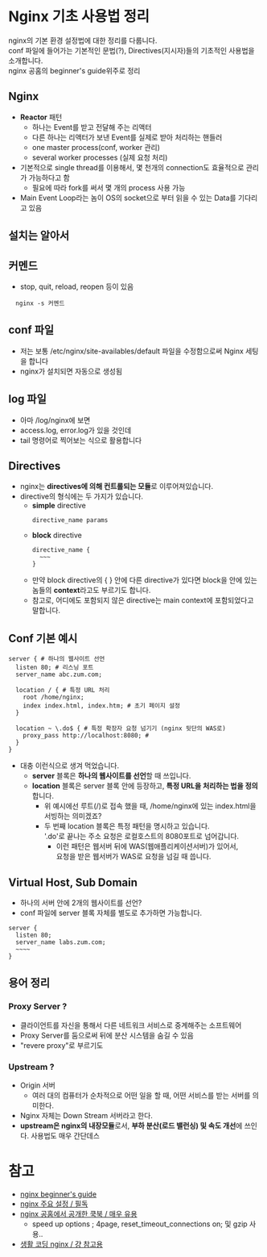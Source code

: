 # Nginx 기초 사용법 정리
nginx의 기본 환경 설정법에 대한 정리를 다룹니다.  
conf 파일에 들어가는 기본적인 문법(?), Directives(지시자)들의 기초적인 사용법을 소개합니다.  
nginx 공홈의 beginner's guide위주로 정리  

## Nginx
- **Reactor** 패턴
  - 하나는 Event를 받고 전달해 주는 리액터
  - 다른 하나는 리액터가 보낸 Event를 실제로 받아 처리하는 핸들러
  - one master process(conf, worker 관리)
  - several worker processes (실제 요청 처리)
- 기본적으로 single thread를 이용해서, 몇 천개의 connection도 효율적으로 관리가 가능하다고 함
  - 필요에 따라 fork를 써서 몇 개의 process 사용 가능
- Main Event Loop라는 놈이 OS의 socket으로 부터 읽을 수 있는 Data를 기다리고 있음

## 설치는 알아서

## 커멘드
- stop, quit, reload, reopen 등이 있음
```
  nginx -s 커멘드
```

## conf 파일
- 저는 보통 /etc/nginx/site-availables/default 파일을 수정함으로써 Nginx 세팅을 합니다
- nginx가 설치되면 자동으로 생성됨

## log 파일
- 아마 /log/nginx에 보면
- access.log, error.log가 있을 것인데
- tail 명령어로 찍어보는 식으로 활용합니다

## Directives
- nginx는 **directives에 의해 컨트롤되는 모듈**로 이루어져있습니다.
- directive의 형식에는 두 가지가 있습니다.
  - **simple** directive
    ```
    directive_name params
    ```
  - **block** directive
    ```
    directive_name {
      ~~~
    }
    ```
  - 만약 block directive의 { } 안에 다른 directive가 있다면 block을 안에 있는 놈들의 **context**라고도 부르기도 합니다.
  - 참고로, 어디에도 포함되지 않은 directive는 main context에 포함되었다고 말합니다.

## Conf 기본 예시
```
server { # 하나의 웹사이트 선언
  listen 80; # 리스닝 포트
  server_name abc.zum.com;
  
  location / { # 특정 URL 처리
    root /home/nginx; 
    index index.html, index.htm; # 초기 페이지 설정
  }
  
  location ~ \.do$ { # 특정 확장자 요청 넘기기 (nginx 뒷단의 WAS로)
    proxy_pass http://localhost:8080; # 
  }
}
```
- 대충 이런식으로 생겨 먹었습니다.
  - **server** 블록은 **하나의 웹사이트를 선언**할 때 쓰입니다.
  - **location** 블록은 server 블록 안에 등장하고, **특정 URL을 처리하는 법을 정의** 합니다.
    - 위 예시에선 루트(/)로 접속 했을 때, 
      /home/nginx에 있는 index.html을 서빙하는 의미겠죠?
    - 두 번째 location 블록은 특정 패턴을 명시하고 있습니다.  
      '.do'로 끝나는 주소 요청은 로컬호스트의 8080포트로 넘어갑니다.
      - 이런 패턴은 웹서버 뒤에 WAS(웹애플리케이션서버)가 있어서,  
        요청을 받은 웹서버가 WAS로 요청을 넘길 때 씁니다.

## Virtual Host, Sub Domain
- 하나의 서버 안에 2개의 웹사이트를 선언?
- conf 파일에 server 블록 자체를 별도로 추가하면 가능합니다. 
```
server {
  listen 80;
  server_name labs.zum.com;
  ~~~~
}
```

## 용어 정리

### Proxy Server ?
- 클라이언트를 자신을 통해서 다른 네트워크 서비스로 중계해주는 소프트웨어
- Proxy Server를 둠으로써 뒤에 분산 시스템을 숨길 수 있음
- "revere proxy"로 부르기도

### Upstream ?
- Origin 서버
  - 여러 대의 컴퓨터가 순차적으로 어떤 일을 할 때, 어떤 서비스를 받는 서버를 의미한다.
- Nginx 자체는 Down Stream 서버라고 한다.
- **upstream은 nginx의 내장모듈**로서, **부하 분산(로드 밸런싱) 및 속도 개선**에 쓰인다. 사용법도 매우 간단데스

# 참고
- [nginx beginner's guide](http://nginx.org/en/docs/beginners_guide.html)
- [nginx 주요 설정 / 필독](https://sarc.io/index.php/nginx/61-nginx-nginx-conf)
- [nginx 공홈에서 공개한 쿡북 / 매우 유용](https://www.nginx.com/resources/library/complete-nginx-cookbook/)
  - speed up options ; 4page, reset_timeout_connections on; 및 gzip 사용..
- [생활 코딩 nginx / 걍 참고용](https://opentutorials.org/module/384/3463)
